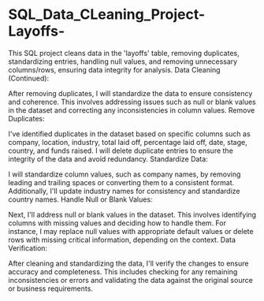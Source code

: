 # SQL_Data_CLeaning_Project-Layoffs-
This SQL project cleans data in the 'layoffs' table, removing duplicates, standardizing entries, handling null values, and removing unnecessary columns/rows, ensuring data integrity for analysis.
Data Cleaning (Continued):

After removing duplicates, I will standardize the data to ensure consistency and coherence.
This involves addressing issues such as null or blank values in the dataset and correcting any inconsistencies in column values.
Remove Duplicates:

I've identified duplicates in the dataset based on specific columns such as company, location, industry, total laid off, percentage laid off, date, stage, country, and funds raised.
I will delete duplicate entries to ensure the integrity of the data and avoid redundancy.
Standardize Data:

I will standardize column values, such as company names, by removing leading and trailing spaces or converting them to a consistent format.
Additionally, I'll update industry names for consistency and standardize country names.
Handle Null or Blank Values:

Next, I'll address null or blank values in the dataset. This involves identifying columns with missing values and deciding how to handle them.
For instance, I may replace null values with appropriate default values or delete rows with missing critical information, depending on the context.
Data Verification:

After cleaning and standardizing the data, I'll verify the changes to ensure accuracy and completeness.
This includes checking for any remaining inconsistencies or errors and validating the data against the original source or business requirements.
